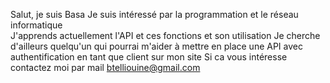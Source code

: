 Salut, je suis Basa 
Je suis intéressé par la programmation et le réseau informatique  
J'apprends actuellement l'API et ces fonctions et son utilisation
Je cherche d'ailleurs quelqu'un qui pourrai m'aider à mettre en place une API avec authentification en tant que client sur mon site 
Si ca vous intéresse contactez moi par mail btelliouine@gmail.com
